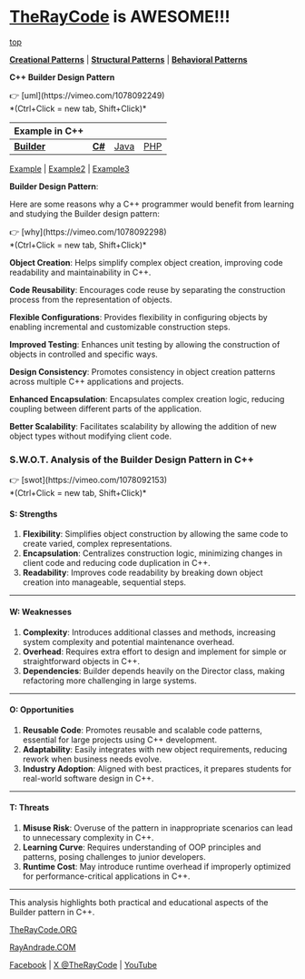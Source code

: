 # [TheRayCode](../../../README.md) is AWESOME!!!

[top](../README.md)

**[Creational Patterns](../README.md)** | **[Structural Patterns](../../Structural/README.md)** | **[Behavioral Patterns](../../Behavioral/README.md)**

**C++ Builder Design Pattern**

<p>
👉 [uml](https://vimeo.com/1078092249)<br/>
*(Ctrl+Click = new tab, Shift+Click)*
</p>

|Example in C++|   |   |   |
|---|---|---|---|
| [**Builder**](../Builder/README.md) | [**C#**](../../../Csharp/Creational/Builder/README.md) | [Java](../../../Java/Creational/Builder/README.md) | [PHP](../../../PHP/Creational/Builder/README.md) |

[Example](Example/README.md) | [Example2](Example2/README.md) | [Example3](Example3/README.md)

**Builder Design Pattern**:

Here are some reasons why a C++ programmer would benefit from learning and studying the Builder design pattern:


<p>
👉 [why](https://vimeo.com/1078092298)<br/>
*(Ctrl+Click = new tab, Shift+Click)*
</p>

**Object Creation**: Helps simplify complex object creation, improving code readability and maintainability in C++.

**Code Reusability**: Encourages code reuse by separating the construction process from the representation of objects.

**Flexible Configurations**: Provides flexibility in configuring objects by enabling incremental and customizable construction steps.

**Improved Testing**: Enhances unit testing by allowing the construction of objects in controlled and specific ways.

**Design Consistency**: Promotes consistency in object creation patterns across multiple C++ applications and projects.

**Enhanced Encapsulation**: Encapsulates complex creation logic, reducing coupling between different parts of the application.

**Better Scalability**: Facilitates scalability by allowing the addition of new object types without modifying client code.


### **S.W.O.T. Analysis of the Builder Design Pattern in C++**

<p>
👉 [swot](https://vimeo.com/1078092153)<br/>
*(Ctrl+Click = new tab, Shift+Click)*
</p>

#### **S: Strengths**
1. **Flexibility**: Simplifies object construction by allowing the same code to create varied, complex representations.  
2. **Encapsulation**: Centralizes construction logic, minimizing changes in client code and reducing code duplication in C++.  
3. **Readability**: Improves code readability by breaking down object creation into manageable, sequential steps.

---

#### **W: Weaknesses**
1. **Complexity**: Introduces additional classes and methods, increasing system complexity and potential maintenance overhead.  
2. **Overhead**: Requires extra effort to design and implement for simple or straightforward objects in C++.  
3. **Dependencies**: Builder depends heavily on the Director class, making refactoring more challenging in large systems.

---

#### **O: Opportunities**
1. **Reusable Code**: Promotes reusable and scalable code patterns, essential for large projects using C++ development.  
2. **Adaptability**: Easily integrates with new object requirements, reducing rework when business needs evolve.  
3. **Industry Adoption**: Aligned with best practices, it prepares students for real-world software design in C++.

---

#### **T: Threats**
1. **Misuse Risk**: Overuse of the pattern in inappropriate scenarios can lead to unnecessary complexity in C++.  
2. **Learning Curve**: Requires understanding of OOP principles and patterns, posing challenges to junior developers.  
3. **Runtime Cost**: May introduce runtime overhead if improperly optimized for performance-critical applications in C++. 

--- 

This analysis highlights both practical and educational aspects of the Builder pattern in C++.

[TheRayCode.ORG](https://www.TheRayCode.org)

[RayAndrade.COM](https://www.RayAndrade.com)

[Facebook](https://www.facebook.com/TheRayCode/) | [X @TheRayCode](https://www.x.com/TheRayCode/) | [YouTube](https://www.youtube.com/TheRayCode/)
